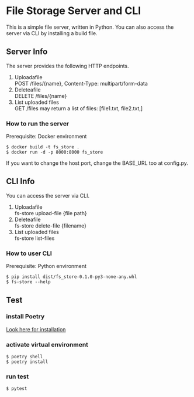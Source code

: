 # File Storage Server and CLI
This is a simple file server, written in Python. You can also access the server via CLI by installing a build file.

## Server Info
The server provides the following HTTP endpoints.
1. Uploadafile\
POST /files/{name}, Content-Type: multipart/form-data
2. Deleteafile\
DELETE /files/{name}
3. List uploaded files\
GET /files may return a list of files: [file1.txt, file2.txt,]

### How to run the server
Prerequisite: Docker environment

```
$ docker build -t fs_store .
$ docker run -d -p 8000:8000 fs_store
```
If you want to change the host port, change the BASE_URL too at config.py.

## CLI Info
You can access the server via CLI.
1. Uploadafile\
fs-store upload-file {file path}
2. Deleteafile\
fs-store delete-file {filename}
3. List uploaded files\
fs-store list-files

### How to user CLI
Prerequisite: Python environment
```
$ pip install dist/fs_store-0.1.0-py3-none-any.whl
$ fs-store --help
```
## Test
### install Poetry
[Look here for installation](https://python-poetry.org/docs/#installing-with-the-official-installer)

### activate virtual environment
```
$ poetry shell
$ poetry install
```
### run test
```
$ pytest
```
